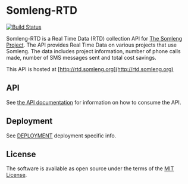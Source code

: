 # Somleng-RTD

[![Build Status](https://travis-ci.org/dwilkie/somleng-rtd.svg?branch=master)](https://travis-ci.org/dwilkie/somleng-rtd)

Somleng-RTD is a Real Time Data (RTD) collection API for [The Somleng Project](http://www.somleng.org). The API provides Real Time Data on various projects that use Somleng. The data includes project information, number of phone calls made, number of SMS messages sent and total cost savings.

This API is hosted at [http://rtd.somleng.org](http://rtd.somleng.org)

## API

See [the API documentation](http://rtd.somleng.org/#api) for information on how to consume the API.

## Deployment

See [DEPLOYMENT](https://github.com/dwilkie/somleng-rtd/blob/master/DEPLOYMENT.md) deployment specific info.

## License

The software is available as open source under the terms of the [MIT License](http://opensource.org/licenses/MIT).
